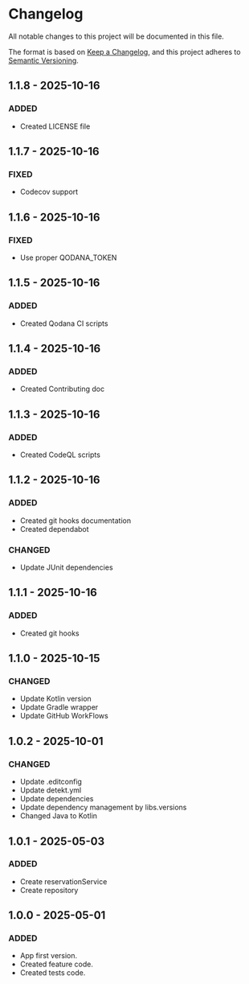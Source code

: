 # Changelog

All notable changes to this project will be documented in this file.

The format is based on [Keep a Changelog](https://keepachangelog.com/en/1.0.0/), and this project adheres
to [Semantic Versioning](https://semver.org/spec/v2.0.0.html).

## 1.1.8 - 2025-10-16

### ADDED

- Created LICENSE file

## 1.1.7 - 2025-10-16

### FIXED

- Codecov support

## 1.1.6 - 2025-10-16

### FIXED

- Use proper QODANA_TOKEN

## 1.1.5 - 2025-10-16

### ADDED

- Created Qodana CI scripts

## 1.1.4 - 2025-10-16

### ADDED

- Created Contributing doc

## 1.1.3 - 2025-10-16

### ADDED

- Created CodeQL scripts

## 1.1.2 - 2025-10-16

### ADDED

- Created git hooks documentation
- Created dependabot

### CHANGED

- Update JUnit dependencies

## 1.1.1 - 2025-10-16

### ADDED

- Created git hooks

## 1.1.0 - 2025-10-15

### CHANGED

- Update Kotlin version
- Update Gradle wrapper
- Update GitHub WorkFlows

## 1.0.2 - 2025-10-01

### CHANGED

- Update .editconfig
- Update detekt.yml
- Update dependencies
- Update dependency management by libs.versions
- Changed Java to Kotlin

## 1.0.1 - 2025-05-03

### ADDED

- Create reservationService
- Create repository

## 1.0.0 - 2025-05-01

### ADDED

- App first version.
- Created feature code.
- Created tests code.
